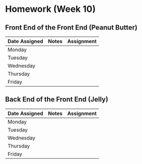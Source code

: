 # Homework (Week 10)

## Front End of the Front End (Peanut Butter)

| Date Assigned | Notes                          | Assignment |
|---------------|--------------------------------|------------|
| Monday        |                                |            |
| Tuesday       |                                |            |
| Wednesday     |                                |            |
| Thursday      |                                |            |
| Friday        |                                |            |

## Back End of the Front End (Jelly)

| Date Assigned | Notes                          | Assignment |
|---------------|--------------------------------|------------|
| Monday        |                                |            |
| Tuesday       |                                |            |
| Wednesday     |                                |            |
| Thursday      |                                |            |
| Friday        |                                |            |
